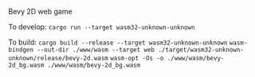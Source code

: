 Bevy 2D web game

To develop:
`cargo run --target wasm32-unknown-unknown`

To build:
`cargo build --release --target wasm32-unknown-unknown`
`wasm-bindgen --out-dir ./www/wasm --target web ./target/wasm32-unknown-unknown/release/bevy-2d.wasm`
`wasm-opt -Os -o ./www/wasm/bevy-2d_bg.wasm ./www/wasm/bevy-2d_bg.wasm`
